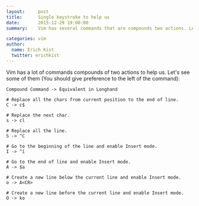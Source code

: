 ```yaml
---
layout:     post
title:      Single keystroke to help us
date:       2015-12-29 19:00:00
summary:    Vim has several commands that are compounds two actions. Let's see some of them.

categories: vim
author:
  name: Erich Kist
  twitter: erichkist
---
```


Vim has a lot of commands compounds of two actions to help us. Let's see some of them (You should
give preference to the left of the command):

```
Compound Command -> Equivalent in Longhand

# Replace all the chars from current position to the end of line.
C -> c$

# Replace the next char.
s -> cl

# Replace all the line.
S -> ^C

# Go to the beginning of the line and enable Insert mode.
I -> ^i

# Go to the end of line and enable Insert mode.
A -> $a

# Create a new line below the current line and enable Insert mode.
o -> A<CR>

# Create a new line before the current line and enable Insert mode.
O -> ko
```
